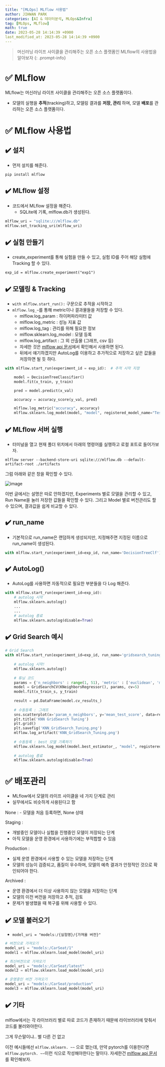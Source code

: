 ```yaml
---
title: "[MLOps] MLflow 사용법"
author: JIHWAN PARK
categories: [AI & 데이터분석, MLOps&Infra]
tag: [MLOps, MLflow]
math: true
date: 2023-05-28 14:14:39 +0900
last_modified_at: 2023-05-28 14:14:39 +0900
---
```

> 머신러닝 라이프 사이클을 관리해주는 오픈 소스 플랫폼인 MLflow의 사용법을 알아보자
{: .prompt-info}

# ✅ MLflow
MLflow는 머신러닝 라이프 사이클을 관리해주는 오픈 소스 플랫폼이다.
- 모델의 실행을 **추적**(tracking)하고, 모델링 결과를 **저장, 관리** 하며, 모델 **배포**를 관리하는 오픈 소스 플랫폼이다.

# ✅ MLflow 사용법

## ✔️ 설치
- 먼저 설치를 해준다.

```
pip install mlflow
```

## ✔️ MLflow 설정
- 코드에서 MLflow 설정을 해준다.
    - SQLite에 기록, mlflow.db가 생성된다.

```python
mlflow_uri = "sqlite:///mlflow.db"
mlflow.set_tracking_uri(mlflow_uri)
```

## ✔️ 실험 만들기
- create_experiment를 통해 실험을 만들 수 있고, 실험 ID를 주어 해당 실험에 Tracking 할 수 있다.

```
exp_id = mlflow.create_experiment("exp1")
```

## ✔️ 모델링 & Tracking
- `with mlflow.start_run():` 구문으로 추적을 시작하고
- `mlflow.log_~`를 통해 metric이나 결과물들을 저장할 수 있다.
    - mlflow.log_param : 하이퍼파라미터 값
    - mlflow.log_metric : 성능 지표 값
    - mlflow.log_tag : 관리를 위해 필요한 정보
    - mlflow.sklearn.log_model : 모델 등록
    - mlflow.log_artifact : 그 외 산출물 (그래프, csv 등)
    - 자세한 것은 [mlflow api 문서](https://mlflow.org/docs/latest/python_api/mlflow.html)에서 확인해서 사용하면 된다.
    - 뒤에서 얘기하겠지만 AutoLog를 이용하고 추가적으로 저장하고 싶은 값들을 저장하면 될 듯 하다.

```python
with mlflow.start_run(experiment_id = exp_id):  # 추적 시작 지정

    model = DecisionTreeClassifier()
    model.fit(x_train, y_train)

    pred = model.predict(x_val)

    accuracy = accuracy_score(y_val, pred)

    mlflow.log_metric("accuracy", accuracy)
    mlflow.sklearn.log_model(model, "model", registered_model_name="Test_Model")
```

## ✔️ MLflow 서버 실행
- 터미널을 열고 현재 폴더 위치에서 아래의 명령어를 실행하고 로컬 포트로 들어가보자.

```
mlflow server --backend-store-uri sqlite:///mlflow.db --default-artifact-root ./artifacts
```

그럼 아래와 같은 창을 확인할 수 있다.

![image](https://github.com/Jihwan98/Jihwan98.github.io/assets/76936390/69b795bf-8cb8-4fdd-865d-4dabae9ade18)

이번 글에서는 설명은 따로 안하겠지만, Experiments 별로 모델을 관리할 수 있고, Run Name을 눌러 저장한 값들을 확인할 수 있다. 그리고 Model 별로 버전관리도 할 수 있으며, 결과값을 쉽게 비교할 수 있다.


## ✔️ run_name
- 기본적으로 run_name은 랜덤하게 생성되지만, 지정해주면 지정된 이름으로 run_name이 생성된다.

```python
with mlflow.start_run(experiment_id=exp_id, run_name='DecisionTreeClf'):
```

## ✔️ AutoLog()

- AutoLog를 사용하면 자동적으로 필요한 부분들을 다 Log 해준다.

```python
with mlflow.start_run(experiment_id=exp_id):
	# autolog 시작
    mlflow.sklearn.autolog()
	...
	...
	# autolog 종료
	mlflow.sklearn.autolog(disable=True)
```


## ✔️ Grid Search 예시

```python
# Grid Search
with mlflow.start_run(experiment_id=exp_id, run_name='gridsearch_tuning01'):
    
    # autolog 시작!
    mlflow.sklearn.autolog()
    
    # 튜닝 코드
    params = {'n_neighbors' : range(1, 51), 'metric' : ['euclidean', 'manhattan']}
    model = GridSearchCV(KNeighborsRegressor(), params, cv=5)
    model.fit(x_train_s, y_train)
    
    result = pd.DataFrame(model.cv_results_)
        
    # 수동등록 : 그래프
    sns.scatterplot(x='param_n_neighbors', y='mean_test_score', data=result, hue='param_metric')
    plt.title('KNN GridSearch Tuning')
    plt.grid()
    plt.savefig('KNN_GridSearch_Tuning.png')
    mlflow.log_artifact('KNN_GridSearch_Tuning.png')
    
    # 수동등록 : best 모델 기록하기
    mlflow.sklearn.log_model(model.best_estimator_, "model", registered_model_name="KNN_Tuning")
    
    # autolog 종료
    mlflow.sklearn.autolog(disable=True)
```


# ✅ 배포관리
- MLflow에서 모델의 라이프 사이클을 네 가지 단계로 관리
- 실무에서도 비슷하게 사용된다고 함

None
: - 모델을 처음 등록하면, None 상태

Staging
: 
- 개발중인 모델이나 실험을 진행중인 모델이 저장되는 단계
- 아직 모델을 운영 환경에서 사용하기에는 부적합할 수 있음

Production
: 
- 실제 운영 환경에서 사용할 수 있는 모델을 저장하는 단계
- 모델의 성능이 검증되고, 품질이 우수하며, 모델의 예측 결과가 안정적인 것으로 확인되어야 한다.

Archived
: 
- 운영 환경에서 더 이상 사용하지 않는 모델을 저장하는 단계
- 모델의 이전 버전을 저장하고 추적, 검토
- 문제가 발생했을 때 복구를 위해 사용할 수 있다.

## ✔️ 모델 불러오기

- `model_uri = "models:/{실험명}/{가져올 버전}"`

```python
# 버전으로 가져오기
model_uri = "models:/CarSeat/1" 
model1 = mlflow.sklearn.load_model(model_uri)

# 최신버전으로 가져오기
model_uri = "models:/CarSeat/latest" 
model2 = mlflow.sklearn.load_model(model_uri)

# 운영중인 버전 가져오기
model_uri = "models:/CarSeat/production" 
model3 = mlflow.sklearn.load_model(model_uri)
```


## ✔️ 기타

mlflow에서는 각 라이브러리 별로 따로 코드가 존재하기 때문에 라이브러리에 맞춰서 코드를 불러와야한다.

그게 무슨말이냐.. 별 다른 건 없고 

이전 예시들에선 `mlflow.sklearn. ~~` 으로 했는데, 만약 pytorch를 이용한다면 `mlflow.pytorch. ~~`이런 식으로 작성해야한다는 말이다. 자세한건 [mlflow api 문서](https://mlflow.org/docs/latest/python_api/index.html)를 확인해보자.